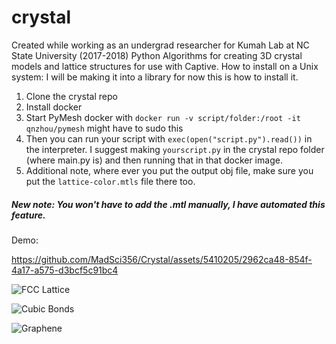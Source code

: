 # crystal
Created while working as an undergrad researcher for Kumah Lab at NC State University (2017-2018)
Python Algorithms for creating 3D crystal models and lattice structures for use with Captive.
How to install on a Unix system:
I will be making it into a library for now this is how to install it.

1) Clone the crystal repo
2) Install docker
2) Start PyMesh docker with `docker run -v script/folder:/root -it qnzhou/pymesh` might have to sudo this
3) Then you can run your script with `exec(open("script.py").read())` in the interpreter. I suggest making `yourscript.py` in the   crystal repo folder (where main.py is) and then running that in that docker image.
4) Additional note, where ever you put the output obj file, make sure you put the `lattice-color.mtls` file there too. 
##### New note: You won't have to add the .mtl manually, I have automated this feature.


Demo: 

https://github.com/MadSci356/Crystal/assets/5410205/2962ca48-854f-4a17-a575-d3bcf5c91bc4



![FCC Lattice](https://github.com/MadSci356/Crystal/assets/5410205/a64eacf1-d675-43f7-9b18-1ab962a3f5ea)

![Cubic Bonds](https://github.com/MadSci356/Crystal/assets/5410205/693cab2d-ec65-4cca-b0f2-350ac2c8cb90)

![Graphene](https://github.com/MadSci356/Crystal/assets/5410205/71a99104-d66d-408f-865e-1919eeef9ae6)
